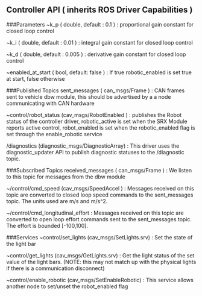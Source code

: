 Controller API ( inherits ROS Driver Capabilities )
-------------------
###Parameters
~k_p ( double, default : 0.1 )
: proportional gain constant for closed loop control

~k_i ( double, default : 0.01 )
: integral gain constant for closed loop control

~k_d ( double, default : 0.005 )
: derivative gain constant for closed loop control

~enabled_at_start ( bool, default: false )
: If true robotic_enabled is set true at start, false otherwise

###Published Topics
sent_messages ( can_msgs/Frame )
: CAN frames sent to vehicle dbw module, this should be advertised by a a node communicating with CAN hardware

~control/robot_status (cav_msgs/RobotEnabled )
: publishes the Robot status of the controller driver, robotic_active is set when the SRX Module reports active control, robot_enabled is set when the robotic_enabled flag is set through the enable_robotic service

/diagnostics (diagnostic_msgs/DiagnosticArray)
: This driver uses the diagnostic_updater API to publish diagnostic statuses to the /diagnostic topic.

###Subscribed Topics
received_messages ( can_msgs/Frame )
: We listen to this topic for messages from the dbw module

~/control/cmd_speed (cav_msgs/SpeedAccel )
: Messages received on this topic are converted to closed loop speed commands to the sent_messages topic. The units used are m/s and m/s^2.

~/control/cmd_longitudinal_effort
: Messages received on this topic are converted to open loop effort commands sent to the sent_messages topic. The effort is bounded [-100,100].

###Services
~control/set_lights (cav_msgs/SetLights.srv)
: Set the state of the light bar

~control/get_lights (cav_msgs/GetLights.srv)
: Get the light status of the set value of the light bars. (NOTE: this may not match up with the physical lights if there is a communication disconnect)

~control/enable_robotic (cav_msgs/SetEnableRobotic)
: This service allows another node to set/unset the robot_enabled flag

 